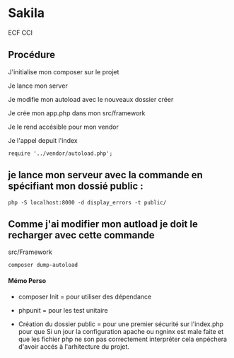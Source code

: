 # Sakila
ECF CCI
<h2>Procédure</h2>
<p>J'initialise mon composer sur le projet </p>
<p>Je lance mon server</p>
<p>Je modifie mon autoload avec le nouveaux dossier créer</p>
<p>Je crée mon app.php dans mon src/framework</p>
<p>Je le rend accésible pour mon vendor</p>
<p>Je l'appel depuit l'index</p>
<code>require '../vendor/autoload.php';</code>
<h2>je lance mon serveur avec la commande en spécifiant mon dossié public : </h2>

<code>php -S localhost:8000 -d display_errors -t public/</code>
<h2>Comme j'ai modifier mon autload je doit le recharger avec cette commande</h2>
<p>src/Framework</p>
<code>composer dump-autoload</code>

<h4>Mémo Perso</h4>

- composer Init = pour utiliser des dépendance 
- phpunit = pour les test unitaire

- Création du dossier public = pour une premier sécurité sur l'index.php 
pour que Si un jour la configuration apache ou ngninx est male faite et que les fichier php ne son pas correctement  interpréter cela enpéchera d'avoir accés à l'arhitecture du projet.